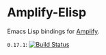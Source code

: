 # Amplify-Elisp
Emacs Lisp bindings for [Amplify](https://github.com/jjpe/amplify).

`0.17.1`: [![Build Status](https://travis-ci.org/jjpe/amplify-elisp.svg?branch=0.17.1)](https://travis-ci.org/jjpe/amplify-elisp)
